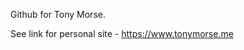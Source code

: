 Github for Tony Morse.  

See link for personal site - https://www.tonymorse.me

<!---
TonyMorse92/TonyMorse92 is a ✨ special ✨ repository because its `README.md` (this file) appears on your GitHub profile.
You can click the Preview link to take a look at your changes.
--->
